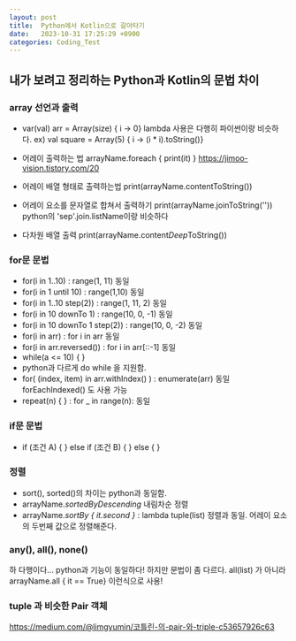 ```yaml
---
layout: post
title:  Python에서 Kotlin으로 갈아타기
date:   2023-10-31 17:25:29 +0900
categories: Coding_Test
---   
```

## 내가 보려고 정리하는 Python과 Kotlin의 문법 차이

### array 선언과 출력
 - var(val) arr = Array(size) { i -> 0}
	lambda 사용은 다행히 파이썬이랑 비슷하다.
	ex) val square = Array(5) { i -> (i * i).toString()} 

 - 어레이 출력하는 법
	arrayName.foreach { print(it) }
	https://jimoo-vision.tistory.com/20
- 어레이 배열 형태로 출력하는법
	print(arrayName.contentToString())
- 어레이 요소를 문자열로 합쳐서 출력하기
	print(arrayName.joinToString(''))
	python의 'sep'.join.listName이랑 비슷하다
- 다차원 배열 출력
	print(arrayName.content*Deep*ToString())
### for문 문법
- for(i in 1..10) : range(1, 11) 동일
- for(i in 1 until 10) : range(1,10) 동일
- for(i in 1..10 step(2)) : range(1, 11, 2) 동일
- for(i in 10 downTo 1) : range(10, 0, -1) 동일
- for(i in 10 downTo 1 step(2)) : range(10, 0, -2) 동일
- for(i in arr) : for i in arr 동일
- for(i in arr.reversed()) : for i in arr[::-1] 동일
- while(a <= 10) { }
- python과 다르게 do while 을 지원함.
- for( (index, item) in arr.withIndex() ) : enumerate(arr) 동일
	forEachIndexed() 도 사용 가능
- repeat(n) { } : for _ in range(n):  동일

### if문 문법
- if (조건 A) { } else if (조건 B) { } else { }

### 정렬
- sort(), sorted()의 차이는 python과 동일함.
- arrayName.*sortedByDescending* 내림차순 정렬
- arrayName.*sortBy { it.second }* : lambda tuple(list) 정렬과 동일. 어레이 요소의 두번째 값으로 정렬해준다. 

### any(), all(), none()
하 다행이다...
python과 기능이 동일하다! 하지만 문법이 좀 다르다.
all(list) 가 아니라
arrayName.all { it == True} 이런식으로 사용!

### tuple 과 비슷한 Pair 객체
https://medium.com/@limgyumin/코틀린-의-pair-와-triple-c53657926c63
